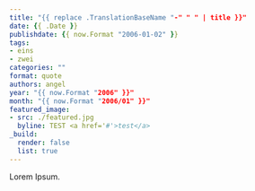 ```yaml
---
title: "{{ replace .TranslationBaseName "-" " " | title }}"
date: {{ .Date }}
publishdate: {{ now.Format "2006-01-02" }}
tags:
- eins
- zwei
categories: ""
format: quote
authors: angel
year: "{{ now.Format "2006" }}"
month: "{{ now.Format "2006/01" }}"
featured_image:
- src: ./featured.jpg
  byline: TEST <a href='#'>test</a>
_build:
  render: false
  list: true
---
```


<!-- Konsole: hugo new --kind quote-bundle articles/my-quote -->

Lorem Ipsum.